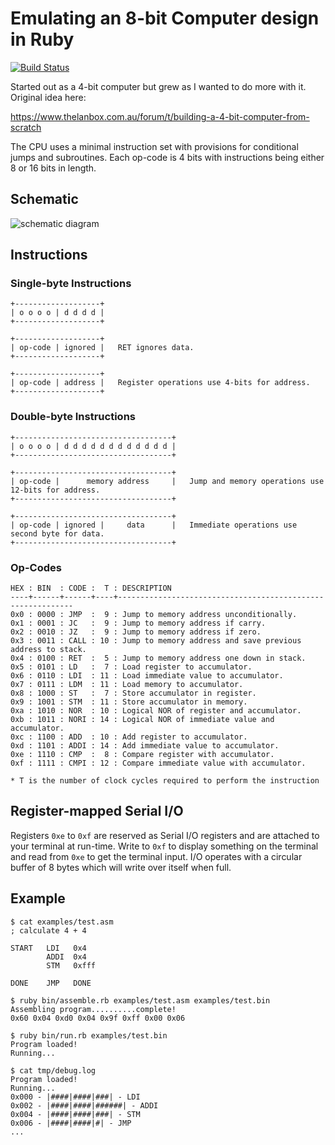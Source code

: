 # Emulating an 8-bit Computer design in Ruby

[![Build Status](https://travis-ci.org/blaknite/cpu-emulator.svg?branch=master)](https://travis-ci.org/blaknite/cpu-emulator)

Started out as a 4-bit computer but grew as I wanted to do more with it. Original idea here:

https://www.thelanbox.com.au/forum/t/building-a-4-bit-computer-from-scratch

The CPU uses a minimal instruction set with provisions for conditional jumps and subroutines.
Each op-code is 4 bits with instructions being either 8 or 16 bits in length.

## Schematic

![schematic diagram](https://d1bh5m8o3ysx9y.cloudfront.net/uploads/images/943c727f-70fc-4670-8026-ad860d14fe9d.png)

## Instructions

### Single-byte Instructions
```
+-------------------+
| o o o o | d d d d |
+-------------------+

+-------------------+
| op-code | ignored |   RET ignores data.
+-------------------+

+-------------------+
| op-code | address |   Register operations use 4-bits for address.
+-------------------+
```

### Double-byte Instructions
```
+-----------------------------------+
| o o o o | d d d d d d d d d d d d |
+-----------------------------------+

+-----------------------------------+
| op-code |      memory address     |   Jump and memory operations use 12-bits for address.
+-----------------------------------+

+-----------------------------------+
| op-code | ignored |     data      |   Immediate operations use second byte for data.
+-----------------------------------+
```

### Op-Codes
```
HEX : BIN  : CODE :  T : DESCRIPTION
----+------+------+----+------------------------------------------------------------
0x0 : 0000 : JMP  :  9 : Jump to memory address unconditionally.
0x1 : 0001 : JC   :  9 : Jump to memory address if carry.
0x2 : 0010 : JZ   :  9 : Jump to memory address if zero.
0x3 : 0011 : CALL : 10 : Jump to memory address and save previous address to stack.
0x4 : 0100 : RET  :  5 : Jump to memory address one down in stack.
0x5 : 0101 : LD   :  7 : Load register to accumulator.
0x6 : 0110 : LDI  : 11 : Load immediate value to accumulator.
0x7 : 0111 : LDM  : 11 : Load memory to accumulator.
0x8 : 1000 : ST   :  7 : Store accumulator in register.
0x9 : 1001 : STM  : 11 : Store accumulator in memory.
0xa : 1010 : NOR  : 10 : Logical NOR of register and accumulator.
0xb : 1011 : NORI : 14 : Logical NOR of immediate value and accumulator.
0xc : 1100 : ADD  : 10 : Add register to accumulator.
0xd : 1101 : ADDI : 14 : Add immediate value to accumulator.
0xe : 1110 : CMP  :  8 : Compare register with accumulator.
0xf : 1111 : CMPI : 12 : Compare immediate value with accumulator.

* T is the number of clock cycles required to perform the instruction
```

## Register-mapped Serial I/O

Registers `0xe` to `0xf` are reserved as Serial I/O registers and are attached to your terminal
at run-time. Write to `0xf` to display something on the terminal and read from `0xe` to get the
terminal input. I/O operates with a circular buffer of 8 bytes which will write over itself when
full.

## Example

```
$ cat examples/test.asm
; calculate 4 + 4

START   LDI   0x4
        ADDI  0x4
        STM   0xfff

DONE    JMP   DONE

$ ruby bin/assemble.rb examples/test.asm examples/test.bin
Assembling program..........complete!
0x60 0x04 0xd0 0x04 0x9f 0xff 0x00 0x06

$ ruby bin/run.rb examples/test.bin
Program loaded!
Running...

$ cat tmp/debug.log
Program loaded!
Running...
0x000 - |####|####|###| - LDI
0x002 - |####|####|######| - ADDI
0x004 - |####|####|###| - STM
0x006 - |####|####|#| - JMP
...
```

